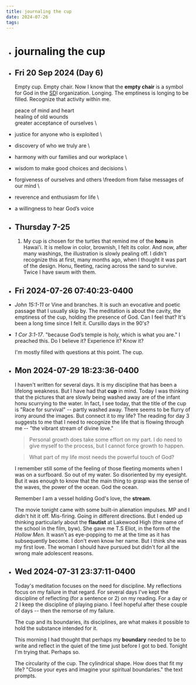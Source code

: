 ```yaml
---
title: journaling the cup
date: 2024-07-26
tags: 
---
```


- # journaling the cup
- ## Fri 20 Sep 2024 (Day 6)
  Empty cup. Empty chair. Now I know that the __empty chair__ is a symbol for God in the [SD](SD.md)I organization. Longing. The emptiness is longing to be filled. Recognize that activity within me. 
  
  peace of mind and heart \
  healing of old wounds \
  greater acceptance of ourselves \
- justice for anyone who is exploited \
- discovery of who we truly are \
- harmony with our families and our workplace \
- wisdom to make good choices and decisions \
- forgiveness of ourselves and others \freedom from false messages of our mind \
- reverence and enthusiasm for life \
- a willingness to hear God’s voice
- ## Thursday 7-25
  
  1. My cup is chosen for the turtles that remind me of the **honu** in Hawai'i. It is mellow in color, brownish, I felt its color. And now, after many washings, the illustration is slowly pealing off. I didn't recognize this at first, many months ago, when I thought it was part of the design. Honu, fleeting, racing across the sand to survive. Twice I have swum with them.
- ## Fri 2024-07-26 07:40:23-0400
- *John 15:1-11* or 
    Vine and branches. It is such an evocative and poetic passage that I usually skip by. The meditation is about the cavity, the emptiness of the cup, holding the presence of God. Can I feel that? It's been a long time since I felt it. Cursillo days in the 90's?
- *1 Cor 3:1-17*.
    "because God’s temple is holy, which is what you are."
    I preached this. Do I believe it? Experience it? Know it?
  
  I'm mostly filled with questions at this point. The cup.
- ## Mon 2024-07-29 18:23:36-0400
  
  I haven't written for several days. It is my discipline that has been a lifelong weakness. But I have had that **cup** in mind. Today I was thinking that the pictures that are slowly being washed away are of the infant honu scurrying to the water. In fact, I see today, that the title of the cup is "Race for survival" -- partly washed away. There seems to be flurry of irony around the images. But connect it to my life? The reading for day 3 suggests to me that I need to recognize the life that is flowing through me -- "the vibrant stream of divine love." 
  
  > Personal growth does take some effort on my part. I do need to give myself to the process, but I cannot force growth to happen.
  
  > What part of my life most needs the powerful touch of God?
  
  I remember still some of the feeling of those fleeting moments when I was on a surfboard. So out of my water. So disoriented by my eyesight. But it was enough to know that the main thing to grasp was the sense of the waves, the power of the ocean. God the ocean.
  
  Remember I am a vessel holding God's love, the **stream**.
  
  The movie tonight came with some built-in alienation impulses. MP and I didn't hit it off. Mis-firing. Going in different directions. But I ended up thinking particularly about the **flautist**  at Lakewood High (the name of the school in the film, byw). She gave me T.S Eliot, in the form of the *Hollow Men.* It wasn't as eye-popping to me at the time as it has subsequently become. I don't even know her name. But I think she was my first love. The woman I should have pursued but didn't for all the wrong male adolescent reasons.
- ## Wed 2024-07-31 23:37:11-0400
  
  Today's meditation focuses on the need for discipline. My reflections focus on my failure in that regard. For several days I've kept the discipline of reflecting (for a sentence or 2) on my reading. For a day or 2 I keep the discipline of playing piano. I feel hopeful after these couple of days -- then the remorse of my failure. 
  
  The cup and its boundaries, its disciplines, are what makes it possible to hold the substance intended for it.
  
  This morning I had thought that perhaps my **boundary** needed to be to write and reflect in the quiet of the time just before I got to bed. Tonight I'm trying that. Perhaps so.
  
  The circularity of the cup. The cylindrical shape. How does that fit my life? "Close your eyes and imagine your spiritual boundaries." the text prompts.